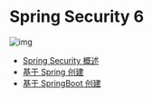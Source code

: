 # Spring Security 6

![img](https://cdn.jsdelivr.net/gh/letengzz/tc2@main/img/Java/202309201637507.jpeg)

- [Spring Security 概述](Introduce/README.md)
- [基于 Spring 创建](Spring/README.md)
- [基于 SpringBoot 创建](SpringBoot/README.md)
